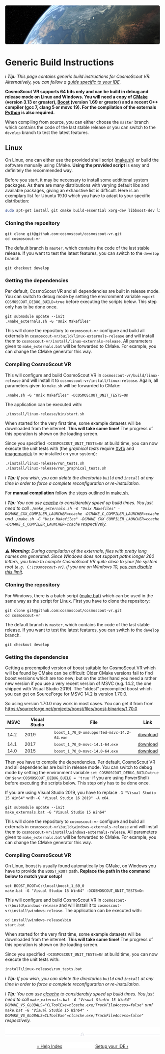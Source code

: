 <p align="center"> 
  <img src ="img/banner-earth.jpg" />
</p>

# Generic Build Instructions

:information_source: _**Tip:** This page contains generic build instructions for CosmoScout VR. Alternatively, you can follow a [guide specific to your IDE](ide-setup.md)._

**CosmoScout VR supports 64 bits only and can be build in debug and release mode on Linux and Windows.
You will need a copy of [CMake](https://cmake.org/) (version 3.13 or greater), [Boost](https://www.boost.org/) (version 1.69 or greater) and a recent C++ compiler (gcc 7, clang 5 or msvc 19).
For the compilation of the externals [Python](https://www.python.org/) is also required.**

When compiling from source, you can either choose the `master` branch which contains the code of the last stable release or you can switch to the `develop` branch to test the latest features.

## Linux

On Linux, one can either use the provided shell script ([make.sh](../make.sh)) or build the software manually using CMake. 
**Using the provided script** is easy and definitely the recommended way.

Before you start, it may be necessary to install some additional system packages.
As there are many distributions with varying default libs and available packages, giving an exhaustive list is difficult.
Here is an exemplary list for Ubuntu 19.10 which you have to adapt to your specific distribution:

```bash
sudo apt-get install git cmake build-essential xorg-dev libboost-dev libglu1-mesa-dev
```

### Cloning the repository

```shell
git clone git@github.com:cosmoscout/cosmoscout-vr.git
cd cosmoscout-vr
```

The default branch is `master`, which contains the code of the last stable release. If you want to test the latest features, you can switch to the `develop` branch.

```shell
git checkout develop
```

### Getting the dependencies

Per default, CosmoScout VR and all dependencies are built in release mode.
You can switch to debug mode by setting the environment variable `export COSMOSCOUT_DEBUG_BUILD=true` before executing the scripts below.
This step only has to be done once.

```shell
git submodule update --init
./make_externals.sh -G "Unix Makefiles"
```

This will clone the repository to `cosmoscout-vr` configure and build all externals in `cosmoscout-vr/build/linux-externals-release` and will install them to `cosmoscout-vr/install/linux-externals-release`.
All parameters given to `make_externals.bat` will be forwarded to CMake. For example, you can change the CMake generator this way.

### Compiling CosmoScout VR

This will configure and build CosmoScout VR in `cosmoscout-vr/build/linux-release` and will install it to `cosmoscout-vr/install/linux-release`.
Again, all parameters given to `make.sh` will be forwarded to CMake:

```shell
./make.sh -G "Unix Makefiles" -DCOSMOSCOUT_UNIT_TESTS=On
```


The application can be executed with:

```shell
./install/linux-release/bin/start.sh
```

When started for the very first time, some example datasets will be downloaded from the internet.
**This will take some time!**
The progress of this operation is shown on the loading screen.

Since you specified `-DCOSMOSCOUT_UNIT_TESTS=On` at build time, you can now execute the unit tests with (the _graphical tests_ require [Xvfb](https://en.wikipedia.org/wiki/Xvfb) and [imagemagick](https://imagemagick.org/index.php) to be installed on your system):

```shell
./install/linux-release/run_tests.sh
./install/linux-release/run_graphical_tests.sh
```

:information_source: _**Tip:** If you wish, you can delete the directories `build` and `install` at any time in order to force a complete reconfiguration or re-installation._

For **manual compilation** follow the steps outlined in [make.sh](../make.sh).

:information_source: _**Tip:** You can use [ccache](https://ccache.dev/) to considerably speed up build times. You just need to call `./make_externals.sh -G "Unix Makefiles" -DCMAKE_CXX_COMPILER_LAUNCHER=ccache -DCMAKE_C_COMPILER_LAUNCHER=ccache` and `./make.sh -G "Unix Makefiles" -DCMAKE_CXX_COMPILER_LAUNCHER=ccache -DCMAKE_C_COMPILER_LAUNCHER=ccache` respectively._

## Windows

:warning: _**Warning:** During compilation of the externals, files with pretty long names are generated. Since Windows does not support paths longer 260 letters, you have to compile CosmoScout VR quite close to your file system root (`e.g. C:\cosmoscout-vr`). If you are on Windows 10, [you can disable this limit](https://www.howtogeek.com/266621/how-to-make-windows-10-accept-file-paths-over-260-characters/)._

### Cloning the repository

For Windows, there is a batch script ([make.bat](../make.bat)) which can be used in the same way as the script for Linux.
First you have to clone the repository:

```batch
git clone git@github.com:cosmoscout/cosmoscout-vr.git
cd cosmoscout-vr
```

The default branch is `master`, which contains the code of the last stable release. If you want to test the latest features, you can switch to the `develop` branch.

```shell
git checkout develop
```

### Getting the dependencies

Getting a precompiled version of boost suitable for CosmoScout VR which will be found by CMake can be difficult: Older CMake versions fail to find boost versions which are too new; but on the other hand you need a rather new version if you use a very recent version of MSVC (e.g. 14.2, the one shipped with Visual Studio 2019). The "oldest" precompiled boost which you can get on SourceForge for MSVC 14.2 is version 1.70.0.

So using version 1.70.0 may work in most cases. You can get it from from https://sourceforge.net/projects/boost/files/boost-binaries/1.70.0

MSVC | Visual Studio | File | Link
--- | --- | --- | ---
14.2 | 2019 | `boost_1_70_0-unsupported-msvc-14.2-64.exe` | [download](https://sourceforge.net/projects/boost/files/boost-binaries/1.70.0/boost_1_70_0-unsupported-msvc-14.2-64.exe/download)
14.1 | 2017 | `boost_1_70_0-msvc-14.1-64.exe` | [download](https://sourceforge.net/projects/boost/files/boost-binaries/1.70.0/boost_1_70_0-msvc-14.1-64.exe/download)
14.0 | 2015 | `boost_1_70_0-msvc-14.0-64.exe` | [download](https://sourceforge.net/projects/boost/files/boost-binaries/1.70.0/boost_1_70_0-msvc-14.0-64.exe/download)



Then you have to compile the dependencies.
Per default, CosmoScout VR and all dependencies are built in release mode.
You can switch to debug mode by setting the environment variable `set COSMOSCOUT_DEBUG_BUILD=true` (or `$env:COSMOSCOUT_DEBUG_BUILD = 'true'` if you are using PowerShell) before executing the scripts below.
This step only has to be done once.

If you are using Visual Studio 2019, you have to replace `-G "Visual Studio 15 Win64"` with `-G "Visual Studio 16 2019" -A x64`.

```batch
git submodule update --init
make_externals.bat -G "Visual Studio 15 Win64"
```

This will clone the repository to `cosmoscout-vr` configure and build all externals in `cosmoscout-vr\build\windows-externals-release` and will install them to `cosmoscout-vr\install\windows-externals-release`.
All parameters given to `make_externals.bat` will be forwarded to CMake. For example, you can change the CMake generator this way.

### Compiling CosmoScout VR

On Linux, boost is usually found automatically by CMake, on Windows you have to provide the `BOOST_ROOT` path.
**Replace the path in the command below to match your setup!**

```batch
set BOOST_ROOT=C:\local\boost_1_69_0
make.bat -G "Visual Studio 15 Win64" -DCOSMOSCOUT_UNIT_TESTS=On
```

This will configure and build CosmoScout VR in `cosmoscout-vr\build\windows-release` and will install it to `cosmoscout-vr\install\windows-release`.
The application can be executed with:

```batch
cd install\windows-release\bin
start.bat
```

When started for the very first time, some example datasets will be downloaded from the internet.
**This will take some time!**
The progress of this operation is shown on the loading screen.

Since you specified `-DCOSMOSCOUT_UNIT_TESTS=On` at build time, you can now execute the unit tests with:

```batch
install\linux-release\run_tests.bat
```

:information_source: _**Tip:** If you wish, you can delete the directories `build` and `install` at any time in order to force a complete reconfiguration or re-installation._

:information_source: _**Tip:** You can use [clcache](https://github.com/frerich/clcache) to considerably speed up build times. You just need to call `make_externals.bat -G "Visual Studio 15 Win64" -DCMAKE_VS_GLOBALS="CLToolExe=clcache.exe;TrackFileAccess=false"` and `make.bat -G "Visual Studio 15 Win64" -DCMAKE_VS_GLOBALS=CLToolExe"=clcache.exe;TrackFileAccess=false"` respectively._

<p align="center"><img src ="img/hr.svg"/></p>
<p align="center">
  <a href="README.md">&#8962; Help Index</a>
  <img src ="img/nav-vspace.svg"/>
  <a href="ide-setup.md">Setup your IDE &rsaquo;</a>
</p>
